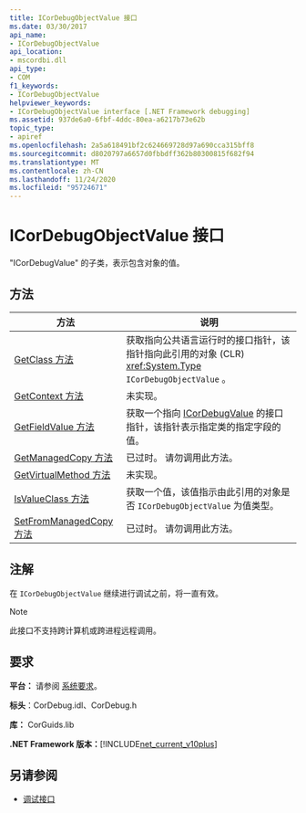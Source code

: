 ```yaml
---
title: ICorDebugObjectValue 接口
ms.date: 03/30/2017
api_name:
- ICorDebugObjectValue
api_location:
- mscordbi.dll
api_type:
- COM
f1_keywords:
- ICorDebugObjectValue
helpviewer_keywords:
- ICorDebugObjectValue interface [.NET Framework debugging]
ms.assetid: 937de6a0-6fbf-4ddc-80ea-a6217b73e62b
topic_type:
- apiref
ms.openlocfilehash: 2a5a618491bf2c624669728d97a690cca315bff8
ms.sourcegitcommit: d8020797a6657d0fbbdff362b80300815f682f94
ms.translationtype: MT
ms.contentlocale: zh-CN
ms.lasthandoff: 11/24/2020
ms.locfileid: "95724671"
---
```

# <a name="icordebugobjectvalue-interface"></a>ICorDebugObjectValue 接口

"ICorDebugValue" 的子类，表示包含对象的值。  
  
## <a name="methods"></a>方法  
  
|方法|说明|  
|------------|-----------------|  
|[GetClass 方法](icordebugobjectvalue-getclass-method.md)|获取指向公共语言运行时的接口指针，该指针指向此引用的对象 (CLR) <xref:System.Type> `ICorDebugObjectValue` 。|  
|[GetContext 方法](icordebugobjectvalue-getcontext-method.md)|未实现。|  
|[GetFieldValue 方法](icordebugobjectvalue-getfieldvalue-method.md)|获取一个指向 [ICorDebugValue](icordebugvalue-interface.md) 的接口指针，该指针表示指定类的指定字段的值。|  
|[GetManagedCopy 方法](icordebugobjectvalue-getmanagedcopy-method.md)|已过时。 请勿调用此方法。|  
|[GetVirtualMethod 方法](icordebugobjectvalue-getvirtualmethod-method.md)|未实现。|  
|[IsValueClass 方法](icordebugobjectvalue-isvalueclass-method.md)|获取一个值，该值指示由此引用的对象是否 `ICorDebugObjectValue` 为值类型。|  
|[SetFromManagedCopy 方法](icordebugobjectvalue-setfrommanagedcopy-method.md)|已过时。 请勿调用此方法。|  
  
## <a name="remarks"></a>注解  

 在 `ICorDebugObjectValue` 继续进行调试之前，将一直有效。  
  
> [!NOTE]
> 此接口不支持跨计算机或跨进程远程调用。  
  
## <a name="requirements"></a>要求  

 **平台：** 请参阅 [系统要求](../../get-started/system-requirements.md)。  
  
 **标头**：CorDebug.idl、CorDebug.h  
  
 **库：** CorGuids.lib  
  
 **.NET Framework 版本：**[!INCLUDE[net_current_v10plus](../../../../includes/net-current-v10plus-md.md)]  
  
## <a name="see-also"></a>另请参阅

- [调试接口](debugging-interfaces.md)
